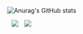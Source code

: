 ![Anurag's GitHub stats](https://github-readme-stats.vercel.app/api?username=MinSeok0123&&show_icons=true&theme=radical)
<div>
  <img src="https://img.shields.io/badge/HTML5-E34F26?style=flat-square&logo=HTML5&logoColor=white" style="margin-left:10px;">
  <img src="https://img.shields.io/badge/PYTHON-3776AB?style=flat-square&logo=PYTHON&logoColor=white" style="margin-left:10px;">
